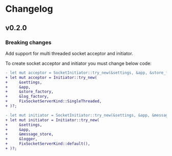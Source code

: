 # Changelog

## v0.2.0

### Breaking changes

Add support for multi threaded socket acceptor and initiator.

To create socket acceptor and initiator you must change below code:

```diff
- let mut acceptor = SocketInitiator::try_new(&settings, &app, &store_factory, &log_factory)?;
+ let mut acceptor = Initiator::try_new(
+     &settings,
+     &app,
+     &store_factory,
+     &log_factory,
+     FixSocketServerKind::SingleThreaded,
+ )?;

- let mut initiator = SocketInitiator::try_new(&settings, &app, &message_store, &logger)?;
+ let mut initiator = Initiator::try_new(
+     &settings,
+     &app,
+     &message_store,
+     &logger,
+     FixSocketServerKind::default(),
+ )?;
```
